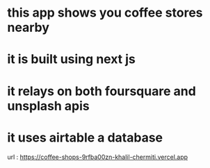 # this app shows you coffee stores nearby 
# it is built using next js 
# it relays on both foursquare and unsplash apis
# it uses airtable a database

url : 
https://coffee-shops-9rfba00zn-khalil-chermiti.vercel.app
